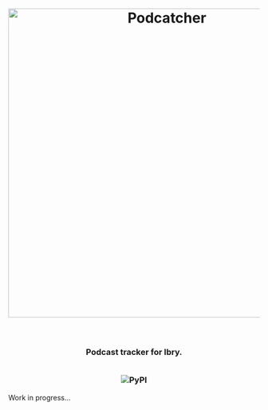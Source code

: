 <h1 align=center>
  <img alt="Podcatcher" src="https://user-images.githubusercontent.com/14793624/126025087-08fae6dd-e9d3-4eed-9f3a-aa15661553e3.png" width="620px" />
</h1>
<br/>
<h3 align="center">
  <p>Podcast tracker for lbry.</p>
  <br/>
  <img alt="PyPI" src="https://img.shields.io/pypi/v/merge?style=for-the-badge">
</h3>



Work in progress...
